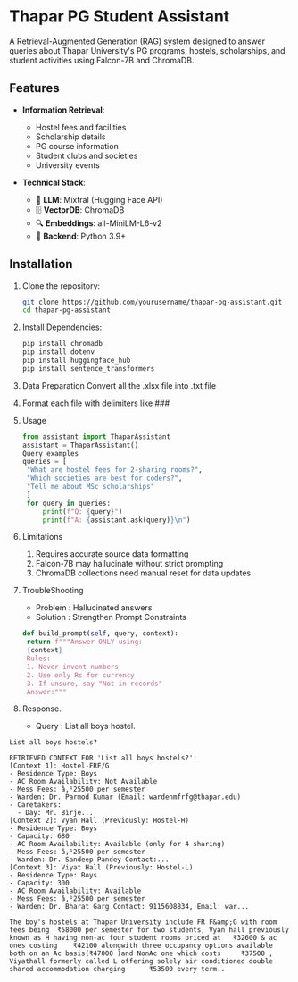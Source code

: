 # Thapar PG Student Assistant

A Retrieval-Augmented Generation (RAG) system designed to answer queries about Thapar University's PG programs, hostels, scholarships, and student activities using Falcon-7B and ChromaDB.

## Features

- **Information Retrieval**:
  - Hostel fees and facilities
  - Scholarship details
  - PG course information
  - Student clubs and societies
  - University events

- **Technical Stack**:
  - 🧠 **LLM**: Mixtral (Hugging Face API)
  - 🗄️ **VectorDB**: ChromaDB
  - 🔍 **Embeddings**: all-MiniLM-L6-v2
  - 🐍 **Backend**: Python 3.9+

## Installation

1. Clone the repository:
   ```bash
   git clone https://github.com/yourusername/thapar-pg-assistant.git
   cd thapar-pg-assistant
2. Install Dependencies:
   ``` bash
   pip install chromadb
   pip install dotenv
   pip install huggingface_hub
   pip install sentence_transformers
3. Data Preparation 
   Convert all the .xlsx file into .txt file
4. Format each file with delimiters like ###
5. Usage 
   ```python
   from assistant import ThaparAssistant
   assistant = ThaparAssistant()
   Query examples
   queries = [
    "What are hostel fees for 2-sharing rooms?",
    "Which societies are best for coders?",
    "Tell me about MSc scholarships"
    ]
    for query in queries:
        print(f"Q: {query}")
        print(f"A: {assistant.ask(query)}\n")
6. Limitations
   1. Requires accurate source data formatting
   2. Falcon-7B may hallucinate without strict prompting
   3. ChromaDB collections need manual reset for data updates

7. TroubleShooting
   - Problem : Hallucinated answers
   - Solution : Strengthen Prompt Constraints
   ```python
   def build_prompt(self, query, context):
    return f"""Answer ONLY using:
    {context}
    Rules:
    1. Never invent numbers
    2. Use only Rs for currency
    3. If unsure, say "Not in records"
    Answer:"""

8. Response.
   - Query : List all boys hostel.

``` Terminal
List all boys hostels?

RETRIEVED CONTEXT FOR 'List all boys hostels?':
[Context 1]: Hostel-FRF/G
- Residence Type: Boys
- AC Room Availability: Not Available
- Mess Fees: â‚¹25500 per semester
- Warden: Dr. Parmod Kumar (Email: wardenmfrfg@thapar.edu)
- Caretakers:
  - Day: Mr. Birje...
[Context 2]: Vyan Hall (Previously: Hostel-H)
- Residence Type: Boys
- Capacity: 680
- AC Room Availability: Available (only for 4 sharing)
- Mess Fees: â‚¹25500 per semester
- Warden: Dr. Sandeep Pandey Contact:...
[Context 3]: Viyat Hall (Previously: Hostel-L)
- Residence Type: Boys
- Capacity: 300
- AC Room Availability: Available
- Mess Fees: â‚¹25500 per semester
- Warden: Dr. Bharat Garg Contact: 9115608834, Email: war...

The boy's hostels at Thapar University include FR F&amp;G with room fees being  ₹58000 per semester for two students, Vyan hall previously known as H having non-ac four student rooms priced at   ₹32600 & ac ones costing    ₹42100 alongwith three occupancy options available both on an Ac basis(₹47000 )and NonAc one which costs     ₹37500 , Viyathall formerly called L offering solely air conditioned double shared accommodation charging      ₹53500 every term..

